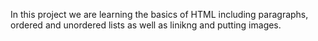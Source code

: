In this project we are learning the basics of HTML including paragraphs, ordered and unordered lists as well as linikng and putting images.

